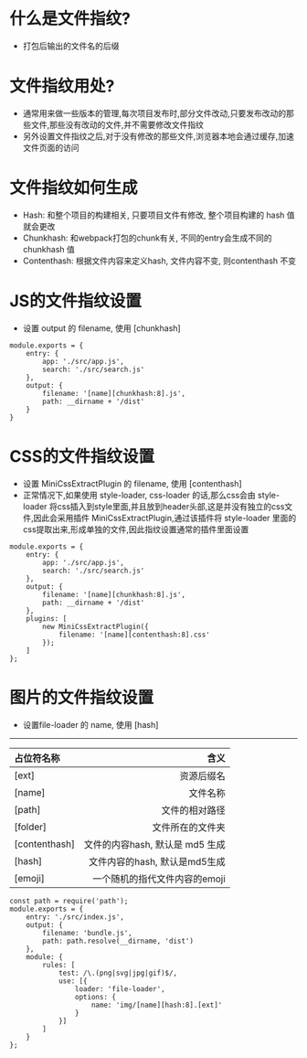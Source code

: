 # 什么是文件指纹?
* 打包后输出的文件名的后缀  

# 文件指纹用处?  
* 通常用来做一些版本的管理,每次项目发布时,部分文件改动,只要发布改动的那些文件,那些没有改动的文件,并不需要修改文件指纹  
* 另外设置文件指纹之后,对于没有修改的那些文件,浏览器本地会通过缓存,加速文件页面的访问  

# 文件指纹如何生成  
* Hash: 和整个项目的构建相关, 只要项目文件有修改, 整个项目构建的 hash 值就会更改  
* Chunkhash: 和webpack打包的chunk有关, 不同的entry会生成不同的chunkhash 值  
* Contenthash: 根据文件内容来定义hash, 文件内容不变, 则contenthash 不变  

# JS的文件指纹设置  
* 设置 output 的 filename, 使用 [chunkhash]  
```
module.exports = {
    entry: {
        app: './src/app.js',
        search: './src/search.js'
    },
    output: {
        filename: '[name][chunkhash:8].js',
        path: __dirname + '/dist'
    }
}
```

# CSS的文件指纹设置  
* 设置 MiniCssExtractPlugin 的 filename, 使用 [contenthash]  
* 正常情况下,如果使用 style-loader, css-loader 的话,那么css会由 style-loader 将css插入到style里面,并且放到header头部,这是并没有独立的css文件,因此会采用插件 MiniCssExtractPlugin,通过该插件将 style-loader 里面的css提取出来,形成单独的文件,因此指纹设置通常的插件里面设置  
```
module.exports = {
    entry: {
        app: './src/app.js',
        search: './src/search.js'
    },
    output: {
        filename: '[name][chunkhash:8].js',
        path: __dirname + '/dist'
    },
    plugins: [
        new MiniCssExtractPlugin({
            filename: '[name][contenthash:8].css'
        });
    ]
};
```

# 图片的文件指纹设置  
* 设置file-loader 的 name, 使用 [hash]  
----------
| 占位符名称 | 含义 |
|:-        |    -:|
| [ext]    | 资源后缀名 |
| [name]   | 文件名称   |
| [path]   | 文件的相对路径 |
| [folder] | 文件所在的文件夹 |
| [contenthash]  |  文件的内容hash, 默认是 md5 生成 |
| [hash]   | 文件内容的hash, 默认是md5生成 |
| [emoji]  | 一个随机的指代文件内容的emoji |  

```
const path = require('path');
module.exports = {
    entry: './src/index.js',
    output: {
        filename: 'bundle.js',
        path: path.resolve(__dirname, 'dist')
    },
    module: {
        rules: [
            test: /\.(png|svg|jpg|gif)$/,
            use: [{
                loader: 'file-loader',
                options: {
                    name: 'img/[name][hash:8].[ext]'
                }
            }]
        ]
    }
};
```
